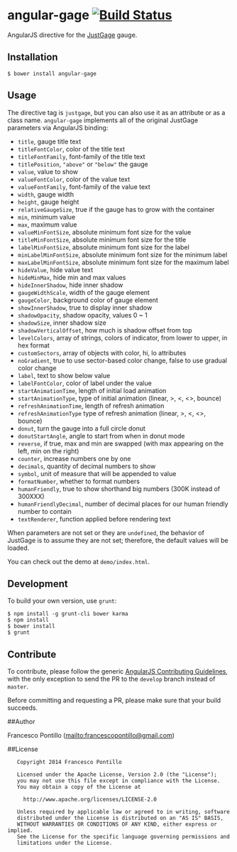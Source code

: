 angular-gage [![Build Status](https://travis-ci.org/frapontillo/angular-gage.png)](https://travis-ci.org/frapontillo/angular-gage)
===============

AngularJS directive for the [JustGage](http://justgage.com/) gauge.

## Installation

```shell
$ bower install angular-gage
```

## Usage

The directive tag is `justgage`, but you can also use it as an attribute or as a class name. `angular-gage` implements
all of the original JustGage parameters via AngularJS binding:

* `title`, gauge title text
* `titleFontColor`, color of the title text
* `titleFontFamily`, font-family of the title text
* `titlePosition`, `"above"` or `"below"` the gauge
* `value`, value to show
* `valueFontColor`, color of the value text
* `valueFontFamily`, font-family of the value text
* `width`, gauge width
* `height`, gauge height
* `relativeGaugeSize`, true if the gauge has to grow with the container
* `min`, minimum value
* `max`, maximum value
* `valueMinFontSize`, absolute minimum font size for the value
* `titleMinFontSize`, absolute minimum font size for the title
* `labelMinFontSize`, absolute minimum font size for the label
* `minLabelMinFontSize`, absolute minimum font size for the minimum label
* `maxLabelMinFontSize`, absolute minimum font size for the maximum label
* `hideValue`, hide value text
* `hideMinMax`, hide min and max values
* `hideInnerShadow`, hide inner shadow
* `gaugeWidthScale`, width of the gauge element
* `gaugeColor`, background color of gauge element
* `showInnerShadow`, true to display inner shadow
* `shadowOpacity`, shadow opacity, values 0 ~ 1
* `shadowSize`, inner shadow size
* `shadowVerticalOffset`, how much is shadow offset from top
* `levelColors`, array of strings, colors of indicator, from lower to upper, in hex format
* `customSectors`, array of objects with color, hi, lo attributes
* `noGradient`, true to use sector-based color change, false to use gradual color change
* `label`, text to show below value
* `labelFontColor`, color of label under the value
* `startAnimationTime`, length of initial load animation
* `startAnimationType`, type of initial animation (linear, >, <, <>, bounce)
* `refreshAnimationTime`, length of refresh animation
* `refreshAnimationType` type of refresh animation (linear, >, <, <>, bounce)
* `donut`, turn the gauge into a full circle donut
* `donutStartAngle`, angle to start from when in donut mode
* `reverse`, if true, max and min are swapped (with max appearing on the left, min on the right)
* `counter`, increase numbers one by one
* `decimals`, quantity of decimal numbers to show
* `symbol`, unit of measure that will be appended to value
* `formatNumber`, whether to format numbers
* `humanFriendly`, true to show shorthand big numbers (300K instead of 300XXX)
* `humanFriendlyDecimal`, number of decimal places for our human friendly number to contain
* `textRenderer`, function applied before rendering text

When parameters are not set or they are `undefined`, the behavior of JustGage is to assume they are not set; therefore,
the default values will be loaded.

You can check out the demo at `demo/index.html`.

## Development

To build your own version, use `grunt`:

```shell
$ npm install -g grunt-cli bower karma
$ npm install
$ bower install
$ grunt
```

## Contribute

To contribute, please follow the generic [AngularJS Contributing Guidelines](https://github.com/angular/angular.js/blob/master/CONTRIBUTING.md),
with the only exception to send the PR to the `develop` branch instead of `master`.

Before committing and requesting a PR, please make sure that your build succeeds.

##Author

Francesco Pontillo (<mailto:francescopontillo@gmail.com>)

##License

```
   Copyright 2014 Francesco Pontillo

   Licensed under the Apache License, Version 2.0 (the "License");
   you may not use this file except in compliance with the License.
   You may obtain a copy of the License at

     http://www.apache.org/licenses/LICENSE-2.0

   Unless required by applicable law or agreed to in writing, software
   distributed under the License is distributed on an "AS IS" BASIS,
   WITHOUT WARRANTIES OR CONDITIONS OF ANY KIND, either express or implied.
   See the License for the specific language governing permissions and
   limitations under the License.

```
